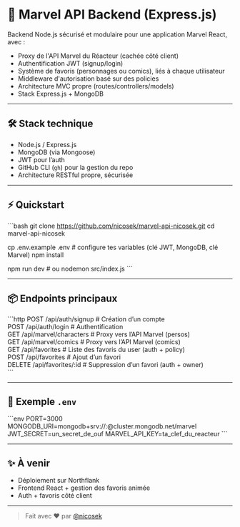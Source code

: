 # 🚀 Marvel API Backend (Express.js)

Backend Node.js sécurisé et modulaire pour une application Marvel React, avec :

- Proxy de l'API Marvel du Réacteur (cachée côté client)
- Authentification JWT (signup/login)
- Système de favoris (personnages ou comics), liés à chaque utilisateur
- Middleware d'autorisation basé sur des policies
- Architecture MVC propre (routes/controllers/models)
- Stack Express.js + MongoDB

---

## 🛠 Stack technique

- Node.js / Express.js
- MongoDB (via Mongoose)
- JWT pour l’auth
- GitHub CLI (`gh`) pour la gestion du repo
- Architecture RESTful propre, sécurisée

---

## ⚡ Quickstart

\`\`\`bash
git clone https://github.com/nicosek/marvel-api-nicosek.git
cd marvel-api-nicosek

cp .env.example .env # configure tes variables (clé JWT, MongoDB, clé Marvel)
npm install

npm run dev # ou nodemon src/index.js
\`\`\`

---

## 📦 Endpoints principaux

\`\`\`http
POST /api/auth/signup # Création d’un compte  
POST /api/auth/login # Authentification  
GET /api/marvel/characters # Proxy vers l’API Marvel (persos)  
GET /api/marvel/comics # Proxy vers l’API Marvel (comics)  
GET /api/favorites # Liste des favoris du user (auth + policy)  
POST /api/favorites # Ajout d’un favori  
DELETE /api/favorites/:id # Suppression d’un favori (auth + owner)  
\`\`\`

---

## 🔐 Exemple `.env`

\`\`\`env
PORT=3000
MONGODB_URI=mongodb+srv://<user>:<password>@cluster.mongodb.net/marvel
JWT_SECRET=un_secret_de_ouf
MARVEL_API_KEY=ta_clef_du_reacteur
\`\`\`

---

## ✨ À venir

- Déploiement sur Northflank
- Frontend React + gestion des favoris animée
- Auth + favoris côté client

---

> Fait avec ❤️ par [@nicosek](https://github.com/nicosek)
